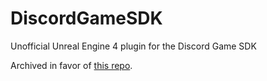 # DiscordGameSDK

Unofficial Unreal Engine 4 plugin for the Discord Game SDK

Archived in favor of [this repo](https://github.com/ProjectBorealis/Discord-UE4).
